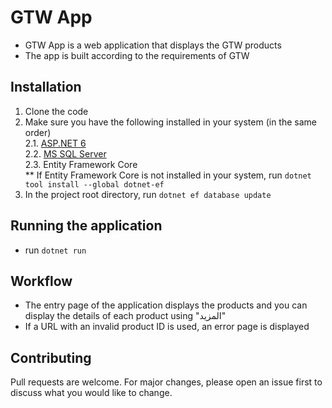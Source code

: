 ﻿# GTW App

* GTW App is a web application that displays the GTW products
* The app is built according to the requirements of GTW

## Installation

1. Clone the code
2. Make sure you have the following installed in your system (in the same order)  
2.1. [ASP.NET 6](https://dotnet.microsoft.com/en-us/download/dotnet/6.0)    
2.2. [MS SQL Server](https://www.microsoft.com/en-au/sql-server/sql-server-downloads)  
2.3. Entity Framework Core  
** If Entity Framework Core is not installed in your system, run ```dotnet tool install --global dotnet-ef```
3. In the project root directory, run ```dotnet ef database update```

## Running the application

* run ```dotnet run```

## Workflow
* The entry page of the application displays the products and you can display the details of each product using "المزيد"
* If a URL with an invalid product ID is used, an error page is displayed

## Contributing
Pull requests are welcome. For major changes, please open an issue first to discuss what you would like to change.
